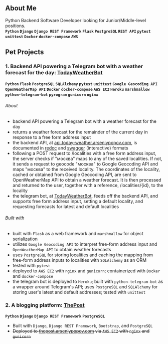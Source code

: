 ## About Me

Python Backend Software Developer looking for Junior/Middle-level positions.  
__`Python` `Django` `Django REST Framework` `Flask` `PostgreSQL` `REST API` `pytest` `unittest` `Docker` `docker-compose` `AWS`__

## Pet Projects

### 1. Backend API powering a Telegram bot with a weather forecast for the day: [TodayWeatherBot](https://github.com/Arseniy-Popov/TodayWeatherBot)
__`Python` `Flask` `PostgreSQL` `SQLAlchemy` `pytest` `unittest` `Google Geocoding API` `OpenWeatherMap API` `Docker` `docker-compose` `AWS EC2` `Heroku` `marshmallow` `python-telegram-bot` `pyrogram` `gunicorn` `nginx`__
###### About
* backend API powering a Telegram bot with a weather forecast for the day
* returns a weather forecast for the remainder of the current day in response to a free form address input
* the backend API, at [api.today-weather.arseniypopov.com](http://api.today-weather.arseniypopov.com), is documented in [redoc](http://api.today-weather.arseniypopov.com/docs/redoc.html) and [swagger](http://api.today-weather.arseniypopov.com/docs/swagger.html) (interactive) formats
* following a POST request to /localities with a free form address input, the server checks if "москва" maps to any of the saved localities. If not, it sends a request to geocode "москва" to Google Geocoding API and maps "москва" to the received locality. The coordinates of the locality, cached or obtained from Google Geocoding API, are sent to OpenWeatherMap API to obtain a weather forecast. It is then processed and returned to the user, together with a reference, /localities/{id}, to the locality
* the telegram bot, at [TodayWeatherBot](https://t.me/AMP_TodayWeatherBot), feeds off the backend API, and supports free form address input, setting a default locality, and requesting forecasts for latest and default localities
###### Built with
* built with `Flask` as a web framework and `marshmallow` for object serialization 
* utilizes `Google Geocoding API` to interpret free-form address input and `OpenWeatherMap API` to obtain weather forecasts
* uses `PostgreSQL` for storing localities and caching the mapping from free-form address inputs to localities with `SQLAlchemy` as an ORM
* tested with `pytest`
* deployed to `AWS EC2` with `nginx` and `gunicorn`; containerized with `Docker` and `docker-compose`
* the telegram bot is deployed to `Heroku`; built with `python-telegram-bot` as a wrapper around Telegram's API; uses `PostgreSQL` and `SQLAlchemy` for storing user's latest and default addresses; tested with `unittest`

### 2. A blogging platform: [ThePost](https://github.com/Arseniy-Popov/ThePost)
__`Python` `Django` `Django REST Framework` `PostgreSQL`__
* Built with `Django`, `Django REST Framework`, `Bootstrap`, and `PostgreSQL`
* ~~Deployed to [thepost.arseniypopov.com](https://thepost.arseniypopov.com/) via `AWS EC2` with `nginx` and `gunicorn`~~
